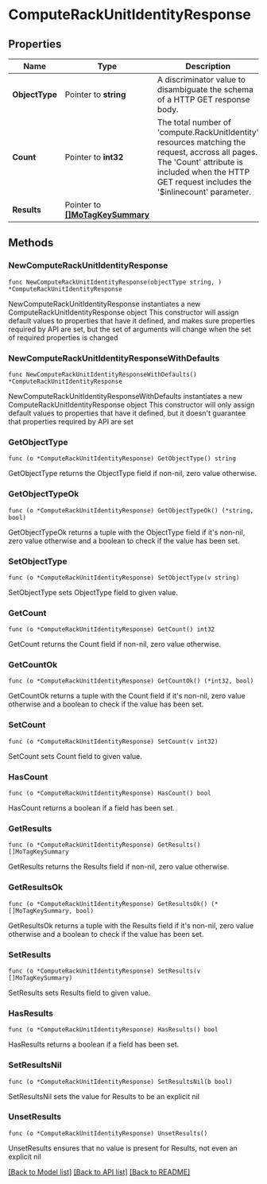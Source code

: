 # ComputeRackUnitIdentityResponse

## Properties

Name | Type | Description | Notes
------------ | ------------- | ------------- | -------------
**ObjectType** | Pointer to **string** | A discriminator value to disambiguate the schema of a HTTP GET response body. | 
**Count** | Pointer to **int32** | The total number of &#39;compute.RackUnitIdentity&#39; resources matching the request, accross all pages. The &#39;Count&#39; attribute is included when the HTTP GET request includes the &#39;$inlinecount&#39; parameter. | [optional] 
**Results** | Pointer to [**[]MoTagKeySummary**](mo.TagKeySummary.md) |  | [optional] 

## Methods

### NewComputeRackUnitIdentityResponse

`func NewComputeRackUnitIdentityResponse(objectType string, ) *ComputeRackUnitIdentityResponse`

NewComputeRackUnitIdentityResponse instantiates a new ComputeRackUnitIdentityResponse object
This constructor will assign default values to properties that have it defined,
and makes sure properties required by API are set, but the set of arguments
will change when the set of required properties is changed

### NewComputeRackUnitIdentityResponseWithDefaults

`func NewComputeRackUnitIdentityResponseWithDefaults() *ComputeRackUnitIdentityResponse`

NewComputeRackUnitIdentityResponseWithDefaults instantiates a new ComputeRackUnitIdentityResponse object
This constructor will only assign default values to properties that have it defined,
but it doesn't guarantee that properties required by API are set

### GetObjectType

`func (o *ComputeRackUnitIdentityResponse) GetObjectType() string`

GetObjectType returns the ObjectType field if non-nil, zero value otherwise.

### GetObjectTypeOk

`func (o *ComputeRackUnitIdentityResponse) GetObjectTypeOk() (*string, bool)`

GetObjectTypeOk returns a tuple with the ObjectType field if it's non-nil, zero value otherwise
and a boolean to check if the value has been set.

### SetObjectType

`func (o *ComputeRackUnitIdentityResponse) SetObjectType(v string)`

SetObjectType sets ObjectType field to given value.


### GetCount

`func (o *ComputeRackUnitIdentityResponse) GetCount() int32`

GetCount returns the Count field if non-nil, zero value otherwise.

### GetCountOk

`func (o *ComputeRackUnitIdentityResponse) GetCountOk() (*int32, bool)`

GetCountOk returns a tuple with the Count field if it's non-nil, zero value otherwise
and a boolean to check if the value has been set.

### SetCount

`func (o *ComputeRackUnitIdentityResponse) SetCount(v int32)`

SetCount sets Count field to given value.

### HasCount

`func (o *ComputeRackUnitIdentityResponse) HasCount() bool`

HasCount returns a boolean if a field has been set.

### GetResults

`func (o *ComputeRackUnitIdentityResponse) GetResults() []MoTagKeySummary`

GetResults returns the Results field if non-nil, zero value otherwise.

### GetResultsOk

`func (o *ComputeRackUnitIdentityResponse) GetResultsOk() (*[]MoTagKeySummary, bool)`

GetResultsOk returns a tuple with the Results field if it's non-nil, zero value otherwise
and a boolean to check if the value has been set.

### SetResults

`func (o *ComputeRackUnitIdentityResponse) SetResults(v []MoTagKeySummary)`

SetResults sets Results field to given value.

### HasResults

`func (o *ComputeRackUnitIdentityResponse) HasResults() bool`

HasResults returns a boolean if a field has been set.

### SetResultsNil

`func (o *ComputeRackUnitIdentityResponse) SetResultsNil(b bool)`

 SetResultsNil sets the value for Results to be an explicit nil

### UnsetResults
`func (o *ComputeRackUnitIdentityResponse) UnsetResults()`

UnsetResults ensures that no value is present for Results, not even an explicit nil

[[Back to Model list]](../README.md#documentation-for-models) [[Back to API list]](../README.md#documentation-for-api-endpoints) [[Back to README]](../README.md)


